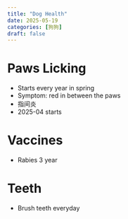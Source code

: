 ```yaml
---
title: "Dog Health"
date: 2025-05-19
categories: [狗狗]
draft: false
---
```


# Paws Licking
- Starts every year in spring
- Symptom: red in between the paws
- 指间炎
- 2025-04 starts

# Vaccines
- Rabies 3 year

# Teeth
- Brush teeth everyday


